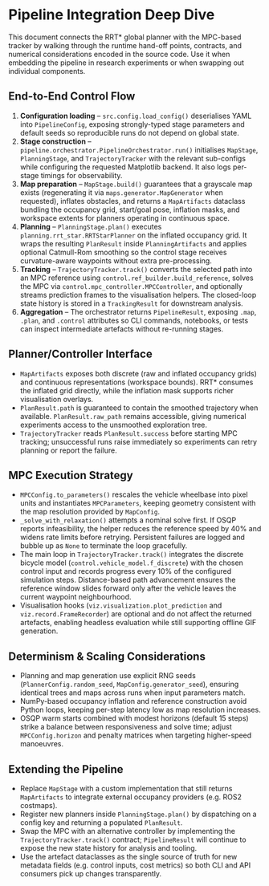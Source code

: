 # Pipeline Integration Deep Dive

This document connects the RRT* global planner with the MPC-based tracker by
walking through the runtime hand-off points, contracts, and numerical
considerations encoded in the source code. Use it when embedding the pipeline in
research experiments or when swapping out individual components.

## End-to-End Control Flow

1. **Configuration loading** – `src.config.load_config()` deserialises YAML into
   `PipelineConfig`, exposing strongly-typed stage parameters and default seeds
   so reproducible runs do not depend on global state.
2. **Stage construction** – `pipeline.orchestrator.PipelineOrchestrator.run()`
   initialises `MapStage`, `PlanningStage`, and `TrajectoryTracker` with the
   relevant sub-configs while configuring the requested Matplotlib backend. It
   also logs per-stage timings for observability.
3. **Map preparation** – `MapStage.build()` guarantees that a grayscale map
   exists (regenerating it via `maps.generator.MapGenerator` when requested),
   inflates obstacles, and returns a `MapArtifacts` dataclass bundling the
   occupancy grid, start/goal pose, inflation masks, and workspace extents for
   planners operating in continuous space.
4. **Planning** – `PlanningStage.plan()` executes `planning.rrt_star.RRTStarPlanner`
   on the inflated occupancy grid. It wraps the resulting `PlanResult` inside
   `PlanningArtifacts` and applies optional Catmull-Rom smoothing so the control
   stage receives curvature-aware waypoints without extra pre-processing.
5. **Tracking** – `TrajectoryTracker.track()` converts the selected path into an
   MPC reference using `control.ref_builder.build_reference`, solves the MPC via
   `control.mpc_controller.MPCController`, and optionally streams prediction
   frames to the visualisation helpers. The closed-loop state history is stored in
   a `TrackingResult` for downstream analysis.
6. **Aggregation** – The orchestrator returns `PipelineResult`, exposing
   `.map`, `.plan`, and `.control` attributes so CLI commands, notebooks, or tests
   can inspect intermediate artefacts without re-running stages.

## Planner/Controller Interface

- `MapArtifacts` exposes both discrete (raw and inflated occupancy grids) and
  continuous representations (workspace bounds). RRT* consumes the inflated grid
  directly, while the inflation mask supports richer visualisation overlays.
- `PlanResult.path` is guaranteed to contain the smoothed trajectory when
  available. `PlanResult.raw_path` remains accessible, giving numerical
  experiments access to the unsmoothed exploration tree.
- `TrajectoryTracker` reads `PlanResult.success` before starting MPC tracking;
  unsuccessful runs raise immediately so experiments can retry planning or report
  the failure.

## MPC Execution Strategy

- `MPCConfig.to_parameters()` rescales the vehicle wheelbase into pixel units and
  instantiates `MPCParameters`, keeping geometry consistent with the map
  resolution provided by `MapConfig`.
- `_solve_with_relaxation()` attempts a nominal solve first. If OSQP reports
  infeasibility, the helper reduces the reference speed by 40% and widens rate
  limits before retrying. Persistent failures are logged and bubble up as `None`
  to terminate the loop gracefully.
- The main loop in `TrajectoryTracker.track()` integrates the discrete bicycle
  model (`control.vehicle_model.f_discrete`) with the chosen control input and
  records progress every 10% of the configured simulation steps. Distance-based
  path advancement ensures the reference window slides forward only after the
  vehicle leaves the current waypoint neighbourhood.
- Visualisation hooks (`viz.visualization.plot_prediction` and
  `viz.record.FrameRecorder`) are optional and do not affect the returned
  artefacts, enabling headless evaluation while still supporting offline GIF
  generation.

## Determinism & Scaling Considerations

- Planning and map generation use explicit RNG seeds (`PlannerConfig.random_seed`,
  `MapConfig.generator_seed`), ensuring identical
  trees and maps across runs when input parameters match.
- NumPy-based occupancy inflation and reference construction avoid Python loops,
  keeping per-step latency low as map resolution increases.
- OSQP warm starts combined with modest horizons (default 15 steps) strike a
  balance between responsiveness and solve time; adjust `MPCConfig.horizon` and
  penalty matrices when targeting higher-speed manoeuvres.

## Extending the Pipeline

- Replace `MapStage` with a custom implementation that still returns
  `MapArtifacts` to integrate external occupancy providers (e.g. ROS2 costmaps).
- Register new planners inside `PlanningStage.plan()` by dispatching on a config
  key and returning a populated `PlanResult`.
- Swap the MPC with an alternative controller by implementing the
  `TrajectoryTracker.track()` contract; `PipelineResult` will continue to expose
  the new state history for analysis and tooling.
- Use the artefact dataclasses as the single source of truth for new metadata
  fields (e.g. control inputs, cost metrics) so both CLI and API consumers pick
  up changes transparently.
